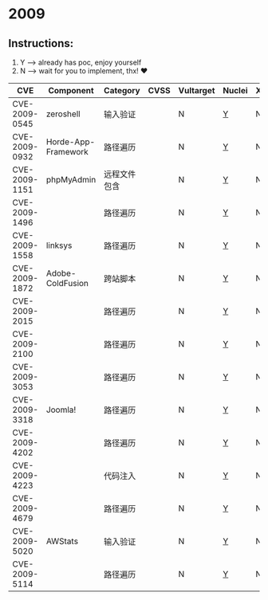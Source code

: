 # 2009

## Instructions:

1. Y --> already has poc, enjoy yourself
2. N --> wait for you to implement, thx! :heart:

| CVE | Component | Category | CVSS | Vultarget | Nuclei | Xray | pocsuite2 | pocsuite3 | goby | oneliner | others |
|-----|-----------|----------|------|-----------|--------|------|-----------|-----------|------|----------|-------|
| CVE-2009-0545 | zeroshell | 输入验证 |  | N | [Y](CVE-2009-0545/poc/nuclei/) | N | N | N | N | N | [Y](CVE-2009-0545/poc/others/) |
| CVE-2009-0932 | Horde-App-Framework | 路径遍历 |  | N | [Y](CVE-2009-0932/poc/nuclei/) | N | N | N | N | N | [Y](CVE-2009-0932/poc/others/) |
| CVE-2009-1151 | phpMyAdmin | 远程文件包含 |  | N | [Y](CVE-2009-1151/poc/nuclei/) | N | N | N | N | N | [Y](CVE-2009-1151/poc/others/) |
| CVE-2009-1496 |  | 路径遍历 |  | N | [Y](CVE-2009-1496/poc/nuclei/) | N | N | N | N | N | [Y](CVE-2009-1496/poc/others/) |
| CVE-2009-1558 | linksys | 路径遍历 |  | N | [Y](CVE-2009-1558/poc/nuclei/) | N | N | N | N | N | [Y](CVE-2009-1558/poc/others/) |
| CVE-2009-1872 | Adobe-ColdFusion | 跨站脚本 |  | N | [Y](CVE-2009-1872/poc/nuclei/) | N | N | N | N | N | [Y](CVE-2009-1872/poc/others/) |
| CVE-2009-2015 |  | 路径遍历 |  | N | [Y](CVE-2009-2015/poc/nuclei/) | N | N | N | N | N | [Y](CVE-2009-2015/poc/others/) |
| CVE-2009-2100 |  | 路径遍历 |  | N | [Y](CVE-2009-2100/poc/nuclei/) | N | N | N | N | N | [Y](CVE-2009-2100/poc/others/) |
| CVE-2009-3053 |  | 路径遍历 |  | N | [Y](CVE-2009-3053/poc/nuclei/) | N | N | N | N | N | [Y](CVE-2009-3053/poc/others/) |
| CVE-2009-3318 | Joomla! | 路径遍历 |  | N | [Y](CVE-2009-3318/poc/nuclei/) | N | N | N | N | N | [Y](CVE-2009-3318/poc/others/) |
| CVE-2009-4202 |  | 路径遍历 |  | N | [Y](CVE-2009-4202/poc/nuclei/) | N | N | N | N | N | [Y](CVE-2009-4202/poc/others/) |
| CVE-2009-4223 |  | 代码注入 |  | N | [Y](CVE-2009-4223/poc/nuclei/) | N | N | N | N | N | [Y](CVE-2009-4223/poc/others/) |
| CVE-2009-4679 |  | 路径遍历 |  | N | [Y](CVE-2009-4679/poc/nuclei/) | N | N | N | N | N | [Y](CVE-2009-4679/poc/others/) |
| CVE-2009-5020 | AWStats | 输入验证 |  | N | [Y](CVE-2009-5020/poc/nuclei/) | N | N | N | N | N | N |
| CVE-2009-5114 |  | 路径遍历 |  | N | [Y](CVE-2009-5114/poc/nuclei/) | N | N | N | N | N | [Y](CVE-2009-5114/poc/others/) |
